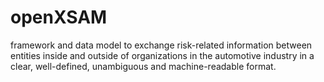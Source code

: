 # openXSAM
 framework and data model to exchange risk-related information between entities inside and outside of organizations in the automotive industry in a clear, well-defined, unambiguous and machine-readable format.
